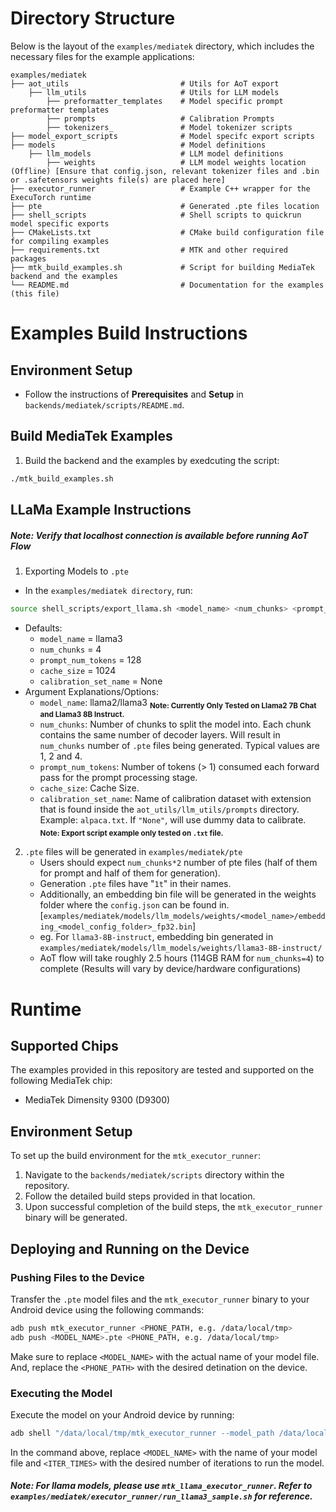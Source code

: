 # Directory Structure

Below is the layout of the `examples/mediatek` directory, which includes the necessary files for the example applications:

```plaintext
examples/mediatek
├── aot_utils                         # Utils for AoT export
    ├── llm_utils                     # Utils for LLM models
        ├── preformatter_templates    # Model specific prompt preformatter templates
        ├── prompts                   # Calibration Prompts
        ├── tokenizers_               # Model tokenizer scripts
├── model_export_scripts              # Model specifc export scripts
├── models                            # Model definitions
    ├── llm_models                    # LLM model definitions
        ├── weights                   # LLM model weights location (Offline) [Ensure that config.json, relevant tokenizer files and .bin or .safetensors weights file(s) are placed here]
├── executor_runner                   # Example C++ wrapper for the ExecuTorch runtime
├── pte                               # Generated .pte files location
├── shell_scripts                     # Shell scripts to quickrun model specific exports
├── CMakeLists.txt                    # CMake build configuration file for compiling examples
├── requirements.txt                  # MTK and other required packages
├── mtk_build_examples.sh             # Script for building MediaTek backend and the examples
└── README.md                         # Documentation for the examples (this file)
```
# Examples Build Instructions

## Environment Setup
- Follow the instructions of **Prerequisites** and **Setup** in `backends/mediatek/scripts/README.md`.

## Build MediaTek Examples
1. Build the backend and the examples by exedcuting the script:
```bash
./mtk_build_examples.sh
```

## LLaMa Example Instructions
##### Note: Verify that localhost connection is available before running AoT Flow
1. Exporting Models to `.pte`
- In the `examples/mediatek directory`, run:
```bash
source shell_scripts/export_llama.sh <model_name> <num_chunks> <prompt_num_tokens> <cache_size> <calibration_set_name>
```
- Defaults:
    - `model_name` = llama3
    - `num_chunks` = 4
    - `prompt_num_tokens` = 128
    - `cache_size` = 1024
    - `calibration_set_name` = None
- Argument Explanations/Options:
    - `model_name`: llama2/llama3
    <sub>**Note: Currently Only Tested on Llama2 7B Chat and Llama3 8B Instruct.**</sub>
    - `num_chunks`: Number of chunks to split the model into. Each chunk contains the same number of decoder layers. Will result in `num_chunks` number of `.pte` files being generated. Typical values are 1, 2 and 4.
    - `prompt_num_tokens`: Number of tokens (> 1) consumed each forward pass for the prompt processing stage.
    - `cache_size`: Cache Size.
    - `calibration_set_name`: Name of calibration dataset with extension that is found inside the `aot_utils/llm_utils/prompts` directory. Example: `alpaca.txt`. If `"None"`, will use dummy data to calibrate.
    <sub>**Note: Export script example only tested on `.txt` file.**</sub>

2. `.pte` files will be generated in `examples/mediatek/pte`
    - Users should expect `num_chunks*2` number of pte files (half of them for prompt and half of them for generation).
    - Generation `.pte` files have "`1t`" in their names.
    - Additionally, an embedding bin file will be generated in the weights folder where the `config.json` can be found in. [`examples/mediatek/models/llm_models/weights/<model_name>/embedding_<model_config_folder>_fp32.bin`]
    - eg. For `llama3-8B-instruct`, embedding bin generated in `examples/mediatek/models/llm_models/weights/llama3-8B-instruct/`
    - AoT flow will take roughly 2.5 hours (114GB RAM for `num_chunks=4`) to complete (Results will vary by device/hardware configurations)

# Runtime
## Supported Chips

The examples provided in this repository are tested and supported on the following MediaTek chip:

- MediaTek Dimensity 9300 (D9300)

## Environment Setup

To set up the build environment for the `mtk_executor_runner`:

1. Navigate to the `backends/mediatek/scripts` directory within the repository.
2. Follow the detailed build steps provided in that location.
3. Upon successful completion of the build steps, the `mtk_executor_runner` binary will be generated.

## Deploying and Running on the Device

### Pushing Files to the Device

Transfer the `.pte` model files and the `mtk_executor_runner` binary to your Android device using the following commands:

```bash
adb push mtk_executor_runner <PHONE_PATH, e.g. /data/local/tmp>
adb push <MODEL_NAME>.pte <PHONE_PATH, e.g. /data/local/tmp>
```

Make sure to replace `<MODEL_NAME>` with the actual name of your model file. And, replace the `<PHONE_PATH>` with the desired detination on the device.

### Executing the Model

Execute the model on your Android device by running:

```bash
adb shell "/data/local/tmp/mtk_executor_runner --model_path /data/local/tmp/<MODEL_NAME>.pte --iteration <ITER_TIMES>"
```

In the command above, replace `<MODEL_NAME>` with the name of your model file and `<ITER_TIMES>` with the desired number of iterations to run the model.

##### Note: For llama models, please use `mtk_llama_executor_runner`. Refer to `examples/mediatek/executor_runner/run_llama3_sample.sh` for reference.
